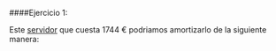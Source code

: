 ####Ejercicio 1:

[servidor]:http://www.dynos.es/servidor-hp-proliant-ml350p-g8-xeon-e5-2609-2.4-ghz-4gb-disco-duro-hdd-2.5-sff-p420i-512mb-fbwc-460w-cs-gold--887111139054__470065-666.html


Este [servidor] que cuesta 1744 € podriamos amortizarlo de la siguiente manera:



